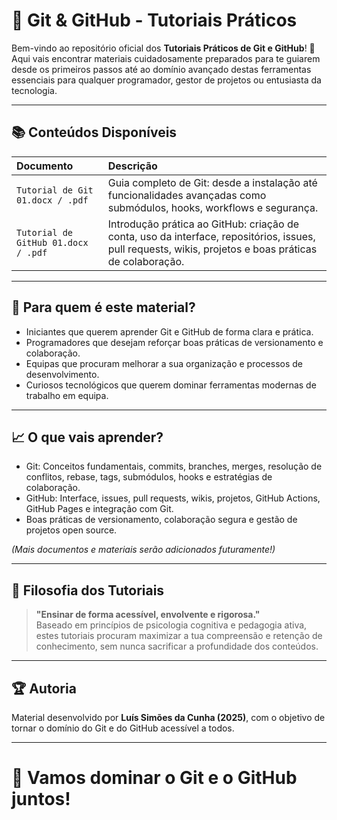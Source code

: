 # 🚀 Git & GitHub - Tutoriais Práticos

Bem-vindo ao repositório oficial dos **Tutoriais Práticos de Git e GitHub**! 🎯  
Aqui vais encontrar materiais cuidadosamente preparados para te guiarem desde os primeiros passos até ao domínio avançado destas ferramentas essenciais para qualquer programador, gestor de projetos ou entusiasta da tecnologia.

---

## 📚 Conteúdos Disponíveis

| Documento | Descrição |
|:----------|:----------|
| `Tutorial de Git 01.docx / .pdf` | Guia completo de Git: desde a instalação até funcionalidades avançadas como submódulos, hooks, workflows e segurança. |
| `Tutorial de GitHub 01.docx / .pdf` | Introdução prática ao GitHub: criação de conta, uso da interface, repositórios, issues, pull requests, wikis, projetos e boas práticas de colaboração. |

---

## 🎯 Para quem é este material?

- Iniciantes que querem aprender Git e GitHub de forma clara e prática.
- Programadores que desejam reforçar boas práticas de versionamento e colaboração.
- Equipas que procuram melhorar a sua organização e processos de desenvolvimento.
- Curiosos tecnológicos que querem dominar ferramentas modernas de trabalho em equipa.

---

## 📈 O que vais aprender?

- Git: Conceitos fundamentais, commits, branches, merges, resolução de conflitos, rebase, tags, submódulos, hooks e estratégias de colaboração.
- GitHub: Interface, issues, pull requests, wikis, projetos, GitHub Actions, GitHub Pages e integração com Git.
- Boas práticas de versionamento, colaboração segura e gestão de projetos open source.

*(Mais documentos e materiais serão adicionados futuramente!)*

---

## 🧠 Filosofia dos Tutoriais

> **"Ensinar de forma acessível, envolvente e rigorosa."**  
> Baseado em princípios de psicologia cognitiva e pedagogia ativa, estes tutoriais procuram maximizar a tua compreensão e retenção de conhecimento, sem nunca sacrificar a profundidade dos conteúdos.

---

## 🏆 Autoria

Material desenvolvido por **Luís Simões da Cunha (2025)**, com o objetivo de tornar o domínio do Git e do GitHub acessível a todos.

---

# 🚀 Vamos dominar o Git e o GitHub juntos!
